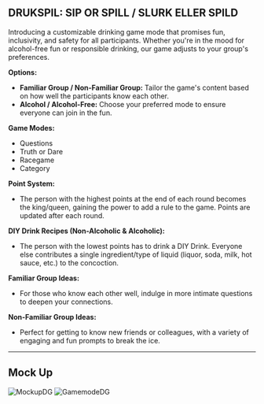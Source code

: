 ## DRUKSPIL: SIP OR SPILL / SLURK ELLER SPILD

Introducing a customizable drinking game mode that promises fun, inclusivity, and safety for all participants. Whether you're in the mood for alcohol-free fun or responsible drinking, our game adjusts to your group's preferences.

**Options:**
- **Familiar Group / Non-Familiar Group:** Tailor the game's content based on how well the participants know each other.
- **Alcohol / Alcohol-Free:** Choose your preferred mode to ensure everyone can join in the fun.

**Game Modes:**
- Questions
- Truth or Dare
- Racegame
- Category

**Point System:**
- The person with the highest points at the end of each round becomes the king/queen, gaining the power to add a rule to the game. Points are updated after each round.

**DIY Drink Recipes (Non-Alcoholic & Alcoholic):**
- The person with the lowest points has to drink a DIY Drink. Everyone else contributes a single ingredient/type of liquid (liquor, soda, milk, hot sauce, etc.) to the concoction.

**Familiar Group Ideas:**
- For those who know each other well, indulge in more intimate questions to deepen your connections.

**Non-Familiar Group Ideas:**
- Perfect for getting to know new friends or colleagues, with a variety of engaging and fun prompts to break the ice.

---

## Mock Up
![MockupDG](https://github.com/svaki999/DrinkingGame/assets/117731913/48d21011-11b8-4a73-a6a7-b2ed54437d52)
![GamemodeDG](https://github.com/svaki999/DrinkingGame/assets/117731913/fa20bc99-a3f8-4b5b-a3ab-795892f017ce)

